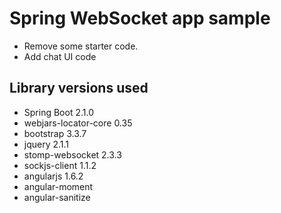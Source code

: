 # Spring WebSocket app sample

- Remove some starter code.
- Add chat UI code

## Library versions used

- Spring Boot 2.1.0
- webjars-locator-core 0.35
- bootstrap 3.3.7
- jquery 2.1.1
- stomp-websocket 2.3.3
- sockjs-client 1.1.2
- angularjs 1.6.2
- angular-moment
- angular-sanitize
